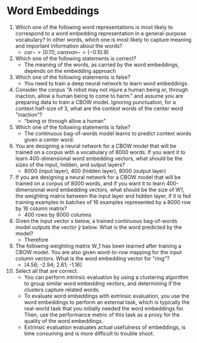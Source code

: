 # Word Embeddings

1. Which one of the following word representations is most likely to correspond to a word embedding representation in a general-purpose vocabulary? In other words, which one is most likely to capture meaning and important information about the words?
   - $car -> (0.1 1), caravan -> (-0.1 0.9)$
2. Which one of the following statements is correct?
   - The meaning of the words, as carried by the word embeddings, depends on the embedding approach
3. Which one of the following statements is false?
   - You need to train a deep neural network to learn word embeddings.
4. Consider the corpus "A robot may not injure a human being or, through inaction, allow a human being to come to harm." and assume you are preparing data to train a CBOW model. Ignoring punctuation, for a context half-size of 3, what are the context words of the center word "inaction"?
   - “being or through allow a human”
5. Which one of the following statements is false?
   - The continuous bag-of-words model learns to predict context words given a center word.
6. You are designing a neural network for a CBOW model that will be trained on a corpus with a vocabulary of 8000 words. If you want it to learn 400-dimensional word embedding vectors, what should be the sizes of the input, hidden, and output layers?
   - 8000 (input layer), 400 (hidden layer), 8000 (output layer)
7. If you are designing a neural network for a CBOW model that will be trained on a corpus of 8000 words, and if you want it to learn 400-dimensional word embedding vectors, what should be the size of W1, the weighting matrix between the input layer and hidden layer, if it is fed training examples in batches of 16 examples represented by a 8000 row by 16 column matrix?
   - 400 rows by 8000 columns
8. Given the input vector x below, a trained continuous bag-of-words model outputs the vector ŷ below. What is the word predicted by the model?
   - Therefore
9. The following weighting matrix W_1 has been learned after training a CBOW model. You are also given word-to-row mapping for the input column vectors. What is the word embedding vector for "ring"?
    - [4.56; -2.94; 2.61; -1.16]
10. Select all that are correct.
    - You can perform intrinsic evaluation by using a clustering algorithm to group similar word embedding vectors, and determining if the clusters capture related words.
    - To evaluate word embeddings with extrinsic evaluation, you use the word embeddings to perform an external task, which is typically the real-world task that you initially needed the word embeddings for. Then, use the performance metric of this task as a proxy for the quality of the word embeddings.
    - Extrinsic evaluation evaluates actual usefulness of embeddings, is time consuming and is more difficult to trouble shoot.
